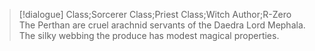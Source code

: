 >[!dialogue] Class;Sorcerer Class;Priest Class;Witch Author;R-Zero
The Perthan are cruel arachnid servants of the Daedra Lord Mephala. The silky webbing the produce has modest magical properties.